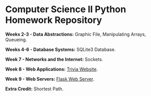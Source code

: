 # Computer Science II Python Homework Repository

**Weeks 2-3 - Data Abstractions:** Graphic File, Manipulating Arrays, Queueing.

**Weeks 4-6 - Database Systems:** SQLite3 Database.

**Week 7 - Networks and the Internet:** Sockets.

**Week 8 - Web Applications:** [Trivia Website](https://github.com/LoganJordan04/CS2_TriviaWebsite).

**Week 9 - Web Servers:** [Flask Web Server](https://github.com/LoganJordan04/CS2_FlaskWebServer).

**Extra Credit:** Shortest Path.

